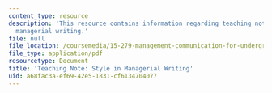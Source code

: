```yaml
---
content_type: resource
description: 'This resource contains information regarding teaching note: style in
  managerial writing.'
file: null
file_location: /coursemedia/15-279-management-communication-for-undergraduates-fall-2012/a68fac3aef6942e51831cf6134704077_MIT15_279F12_stylMngrWrtng.pdf
file_type: application/pdf
resourcetype: Document
title: 'Teaching Note: Style in Managerial Writing'
uid: a68fac3a-ef69-42e5-1831-cf6134704077
---
```

